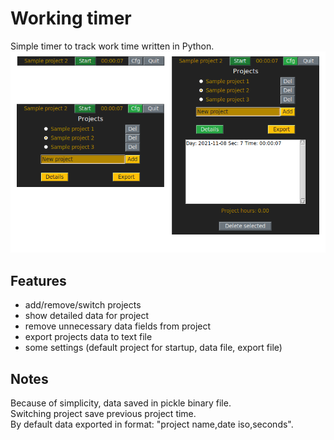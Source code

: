 # Working timer
Simple timer to track work time written in Python.  
![image](screenshot.png)  


## Features
- add/remove/switch projects
- show detailed data for project
- remove unnecessary data fields from project
- export projects data to text file
- some settings (default project for startup, data file, export file)

## Notes
Because of simplicity, data saved in pickle binary file.  
Switching project save previous project time.  
By default data exported in format: "project name,date iso,seconds".
